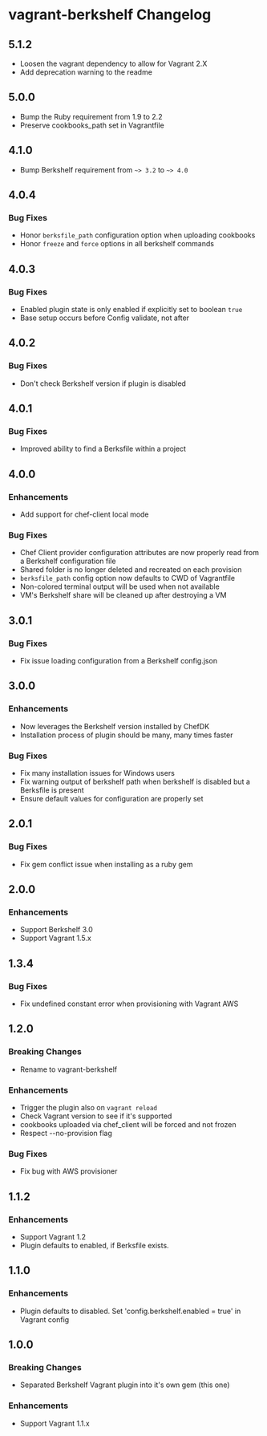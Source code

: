 # vagrant-berkshelf Changelog

## 5.1.2

- Loosen the vagrant dependency to allow for Vagrant 2.X
- Add deprecation warning to the readme

## 5.0.0

- Bump the Ruby requirement from 1.9 to 2.2
- Preserve cookbooks_path set in Vagrantfile

## 4.1.0

- Bump Berkshelf requirement from `~> 3.2` to `~> 4.0`

## 4.0.4

### Bug Fixes

- Honor `berksfile_path` configuration option when uploading cookbooks
- Honor `freeze` and `force` options in all berkshelf commands

## 4.0.3

### Bug Fixes

- Enabled plugin state is only enabled if explicitly set to boolean `true`
- Base setup occurs before Config validate, not after

## 4.0.2

### Bug Fixes

- Don't check Berkshelf version if plugin is disabled

## 4.0.1

### Bug Fixes

- Improved ability to find a Berksfile within a project

## 4.0.0

### Enhancements

- Add support for chef-client local mode

### Bug Fixes

- Chef Client provider configuration attributes are now properly read from a Berkshelf configuration file
- Shared folder is no longer deleted and recreated on each provision
- `berksfile_path` config option now defaults to CWD of Vagrantfile
- Non-colored terminal output will be used when not available
- VM's Berkshelf share will be cleaned up after destroying a VM

## 3.0.1

### Bug Fixes

- Fix issue loading configuration from a Berkshelf config.json

## 3.0.0

### Enhancements

- Now leverages the Berkshelf version installed by ChefDK
- Installation process of plugin should be many, many times faster

### Bug Fixes

- Fix many installation issues for Windows users
- Fix warning output of berkshelf path when berkshelf is disabled but a Berksfile is present
- Ensure default values for configuration are properly set

## 2.0.1

### Bug Fixes

- Fix gem conflict issue when installing as a ruby gem

## 2.0.0

### Enhancements

- Support Berkshelf 3.0
- Support Vagrant 1.5.x

## 1.3.4

### Bug Fixes

- Fix undefined constant error when provisioning with Vagrant AWS

## 1.2.0

### Breaking Changes

- Rename to vagrant-berkshelf

### Enhancements

- Trigger the plugin also on `vagrant reload`
- Check Vagrant version to see if it's supported
- cookbooks uploaded via chef_client will be forced and not frozen
- Respect --no-provision flag

### Bug Fixes

- Fix bug with AWS provisioner

## 1.1.2

### Enhancements

- Support Vagrant 1.2
- Plugin defaults to enabled, if Berksfile exists.

## 1.1.0

### Enhancements

- Plugin defaults to disabled. Set 'config.berkshelf.enabled = true' in Vagrant config

## 1.0.0

### Breaking Changes

- Separated Berkshelf Vagrant plugin into it's own gem (this one)

### Enhancements

- Support Vagrant 1.1.x
